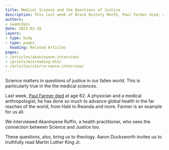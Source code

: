 ```yaml
---
title: Medical Science and the Questions of Justice
description: This last week of Black History Month, Paul Farmer died, and we interviewed Akaninyene Ruffin. Science matters to Justice.
authors:
- swamidass
date: 2022-02-28
layers:
- type: body
- type: pages
  heading: Related Articles
pages:
- /articles/akaninyene-interview/
- /prints/misreading-mlk/
- /articles/sierra-nance-interview/
---
```


Science matters in questions of justice in our fallen world. This is particularly true in the the medical sciences.

Last week, [Paul Farmer died](https://www.npr.org/sections/goatsandsoda/2022/02/21/1082117707/global-health-champion-dr-paul-farmer-has-died) at age 62. A physician and a medical anthropologist, he has done so much to advance global health in the far reaches of the world, from Haiti to Rwanda and more. Farmer is an example for us all.

We interviewed Akaninyene Ruffin, a health practitioner, who sees the connection between Science and Justice too.

These questions, also, bring us to theology. Aaron Ducksworth invites us to truthfully read Martin Luther King Jr.